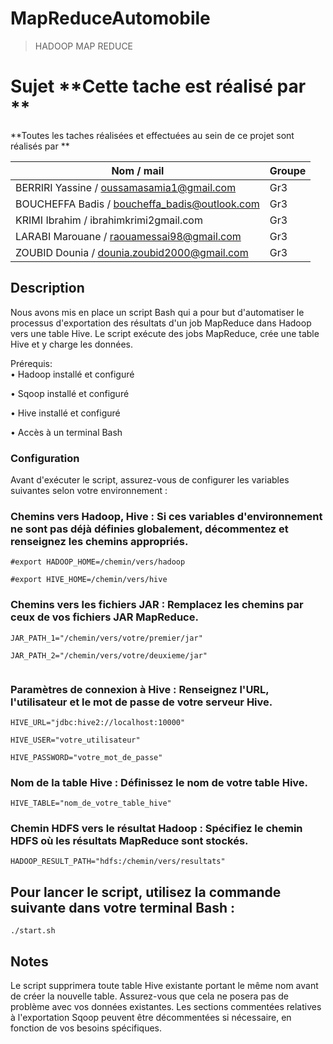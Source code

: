 # MapReduceAutomobile
>HADOOP MAP REDUCE


# Sujet **Cette tache est réalisé par  **<br />
**Toutes les taches réalisées et effectuées au sein de ce projet sont réalisés par  **<br />

| **Nom / mail**                                |  **Groupe**                |
|-----------------------------------------------|----------------------------|
| BERRIRI Yassine / oussamasamia1@gmail.com     | Gr3                        |
| BOUCHEFFA Badis / boucheffa_badis@outlook.com | Gr3                        |
| KRIMI Ibrahim / ibrahimkrimi2gmail.com        | Gr3                        |
| LARABI Marouane / raouamessai98@gmail.com     | Gr3                        |
| ZOUBID Dounia / dounia.zoubid2000@gmail.com   | Gr3                        |




## Description

Nous avons mis en place un script Bash qui a pour but d'automatiser le processus d'exportation des résultats d'un job MapReduce dans Hadoop vers une table Hive. 
Le script exécute des jobs MapReduce, crée une table Hive et y charge les données.

Prérequis:<br />
• Hadoop installé et configuré

• Sqoop installé et configuré

• Hive installé et configuré

• Accès à un terminal Bash

### Configuration

Avant d'exécuter le script, assurez-vous de configurer les variables suivantes selon votre environnement :

### Chemins vers Hadoop, Hive : Si ces variables d'environnement ne sont pas déjà définies globalement, décommentez et renseignez les chemins appropriés.


```shell
#export HADOOP_HOME=/chemin/vers/hadoop

#export HIVE_HOME=/chemin/vers/hive

```
### Chemins vers les fichiers JAR : Remplacez les chemins par ceux de vos fichiers JAR MapReduce.
```shell
JAR_PATH_1="/chemin/vers/votre/premier/jar" 

JAR_PATH_2="/chemin/vers/votre/deuxieme/jar"


```

### Paramètres de connexion à Hive : Renseignez l'URL, l'utilisateur et le mot de passe de votre serveur Hive.
```shell
HIVE_URL="jdbc:hive2://localhost:10000"

HIVE_USER="votre_utilisateur"

HIVE_PASSWORD="votre_mot_de_passe"
```


### Nom de la table Hive : Définissez le nom de votre table Hive.
```shell
HIVE_TABLE="nom_de_votre_table_hive"

```

### Chemin HDFS vers le résultat Hadoop : Spécifiez le chemin HDFS où les résultats MapReduce sont stockés.
```shell
HADOOP_RESULT_PATH="hdfs:/chemin/vers/resultats"

```

## Pour lancer le script, utilisez la commande suivante dans votre terminal Bash :
```shell
./start.sh

```


## Notes

Le script supprimera toute table Hive existante portant le même nom avant de créer la nouvelle table. Assurez-vous que cela ne posera pas de problème avec vos données existantes.
Les sections commentées relatives à l'exportation Sqoop peuvent être décommentées si nécessaire, en fonction de vos besoins spécifiques.
